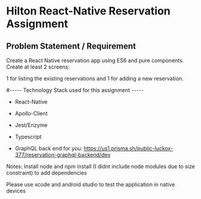 # Hilton React-Native Reservation Assignment 

## Problem Statement / Requirement 

Create a React Native reservation app using ES6 and pure components. Create at least 2 screens:

1 for listing the existing reservations and 1 for adding a new reservation.

#----- Technology  Stack used for this assignment -----

- React-Native

- Apollo-Client

- Jest/Enzyme

- Typescript 

- GraphQL back end for you: https://us1.prisma.sh/public-luckox-377/reservation-graphql-backend/dev


Notes: Install node and npm install (I didnt include node modules due to size constraint) to add dependencies

Please use xcode and android studio to test the application in native devices  
